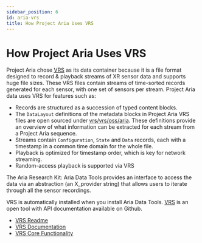 ```yaml
---
sidebar_position: 6
id: aria-vrs
title: How Project Aria Uses VRS
---
```


# **How Project Aria Uses VRS**

Project Aria chose [VRS](https://facebookresearch.github.io/vrs/) as its data container because it is a file format designed to record & playback streams of XR sensor data and supports huge file sizes. These VRS files contain streams of time-sorted records generated for each sensor, with one set of sensors per stream. Project Aria data uses VRS for features such as:

* Records are structured as a succession of typed content blocks.
* The `DataLayout` definitions of the metadata blocks in Project Aria VRS files are open sourced under [vrs/vrs/oss/aria](https://github.com/facebookresearch/vrs/tree/main/vrs/oss/aria). These definitions provide an overview of what information can be extracted for each stream from a Project Aria sequence.
* Streams contain `Configuration`, `State` and `Data` records, each with a timestamp in a common time domain for the whole file.
* Playback is optimized for timestamp order, which is key for network streaming.
* Random-access playback is supported via VRS

The Aria Research Kit: Aria Data Tools provides an interface to access the data via an abstraction (an X_provider string) that allows users to iterate through all the sensor recordings.

VRS is automatically installed when you install Aria Data Tools. [VRS](https://facebookresearch.github.io/vrs/) is an open tool with API documentation available on Github.


* [VRS Readme](https://github.com/facebookresearch/vrs)
* [VRS Documentation](https://facebookresearch.github.io/vrs/)
* [VRS Core Functionality](https://github.com/facebookresearch/vrs/tree/main/vrs)
